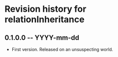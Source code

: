 # Revision history for relationInheritance

## 0.1.0.0 -- YYYY-mm-dd

* First version. Released on an unsuspecting world.
